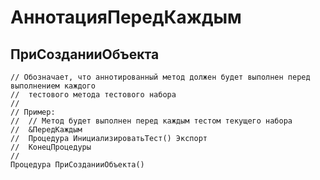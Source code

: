 # АннотацияПередКаждым

## ПриСозданииОбъекта

```bsl
// Обозначает, что аннотированный метод должен будет выполнен перед выполнением каждого
//  тестового метода тестового набора
//
// Пример:
//  // Метод будет выполнен перед каждым тестом текущего набора
//  &ПередКаждым
//  Процедура ИнициализироватьТест() Экспорт
//  КонецПроцедуры
//
Процедура ПриСозданииОбъекта() 
```

